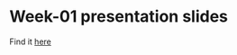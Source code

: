 # Week-01 presentation slides
Find it [here](https://docs.google.com/presentation/d/1naVnFazqhGdG15wa2yPWs1dQG-BBCepovcSCg8i0--E/edit?usp=sharing)